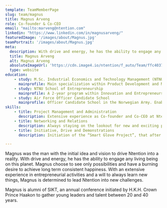 ```yaml
---
template: TeamMemberPage
slug: team/magnus
title: Magnus Arveng
role: Co-founder & Co-CEO
email: "mailto:marveng@ntention.com"
linkedin: "https://www.linkedin.com/in/magnusarveng/"
featuredImage: '/images/about/Magnus.jpg'
teamPortrait: '/images/about/Magnus.jpg'
meta:
  description: With drive and energy, he has the ability to engage any living being on this planet. Magnus choose to see only possibilities and have a burning desire to …
  title: Magnus Arveng
  alt: Magnus Arveng
  absoluteImageUrl: 'https://cdn.image4.io/ntention/f_auto/Team/ffc40370-e453-481e-8e61-89b73d560a8e.Jpeg'
  type: website
education:
    - study: M.Sc. Industrial Economics and Technology Management (NTNU)
      mainprofile: Main specialization within Product Development and Manufacturing
    - study: NTNU School of Entrepreneurship
      mainprofile: A 2-year program within Innovation and Entrepreneurship
    - study: Air Force Officer Candidate School
      mainprofile: Officer Candidate School in the Norwegian Army. Enables the student to conceal the role of soldier, instructor and leader through a combination of theory and practice.
skills:
    - title: Project Management and Administration
      description: Extensive experience as Co-founder and Co-CEO at Ntention
    - title: Networking and Relations
      description: Always staying on the lookout for new and exciting possibilities
    - title: Initiative, Drive and Demonstrations
      description: Initiation of the “Smart Glove Project”, that after a numerous of pitches and demonstrations led to the business we know as Ntention.

---
```

<!BIO>
Magnus was the man with the initial idea and vision to drive Ntention into a reality. With drive and energy, he has the ability to engage any living being on this planet. Magnus choose to see only possibilities and have a burning desire to achieve long term consistent happiness. With an extensive experience in entrepreneurial activities and a will to always learn new things, Magnus is determined to lead Ntention into new challenges.

Magnus is alumni of SIKT, an annual conference initiated by H.K.H. Crown Prince Haakon to gather young leaders and talent between 20 and 40 years.
